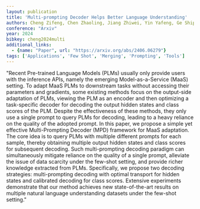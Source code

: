 ```yaml
---
layout: publication
title: 'Multi-prompting Decoder Helps Better Language Understanding'
authors: Cheng Zifeng, Chen Zhaoling, Jiang Zhiwei, Yin Yafeng, Ge Shiping, Liu Yuliang, Gu Qing
conference: "Arxiv"
year: 2024
bibkey: cheng2024multi
additional_links:
  - {name: "Paper", url: "https://arxiv.org/abs/2406.06279"}
tags: ['Applications', 'Few Shot', 'Merging', 'Prompting', 'Tools']
---
```

"Recent Pre-trained Language Models (PLMs) usually only provide users with the inference APIs, namely the emerging Model-as-a-Service (MaaS) setting. To adapt MaaS PLMs to downstream tasks without accessing their parameters and gradients, some existing methods focus on the output-side adaptation of PLMs, viewing the PLM as an encoder and then optimizing a task-specific decoder for decoding the output hidden states and class scores of the PLM. Despite the effectiveness of these methods, they only use a single prompt to query PLMs for decoding, leading to a heavy reliance on the quality of the adopted prompt. In this paper, we propose a simple yet effective Multi-Prompting Decoder (MPD) framework for MaaS adaptation. The core idea is to query PLMs with multiple different prompts for each sample, thereby obtaining multiple output hidden states and class scores for subsequent decoding. Such multi-prompting decoding paradigm can simultaneously mitigate reliance on the quality of a single prompt, alleviate the issue of data scarcity under the few-shot setting, and provide richer knowledge extracted from PLMs. Specifically, we propose two decoding strategies: multi-prompting decoding with optimal transport for hidden states and calibrated decoding for class scores. Extensive experiments demonstrate that our method achieves new state-of-the-art results on multiple natural language understanding datasets under the few-shot setting."
